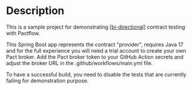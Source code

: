 # Description

This is a sample project for demonstrating [[bi-directional]](https://pactflow.io/bi-directional-contract-testing/) contract testing with Pactflow.

This Spring Boot app represents the contract "provider", requires Java 17 and for the full experience you will need a trial account to create your own Pact broker.
Add the Pact broker token to your GitHub Action secrets and adjust the broker URL in the .github/workflows/main.yml file.

To have a successful build, you need to disable the tests that are currently failing for demonstration purpose.






